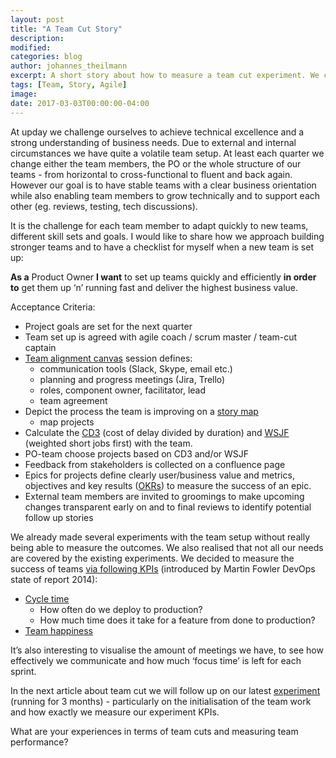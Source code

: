 ```yaml
---
layout: post
title: "A Team Cut Story"
description:
modified:
categories: blog
author: johannes_theilmann
excerpt: A short story about how to measure a team cut experiment. We changed the team set up a few times already – this article explains how we learn which team set up is more productive and how to perform those experiments as smoothly as possible.
tags: [Team, Story, Agile]
image:
date: 2017-03-03T00:00:00-04:00
---
```

At upday we challenge ourselves to achieve technical excellence and a strong understanding of business needs. Due to external and internal circumstances we have quite a volatile team setup. At least each quarter we change either the team members, the PO or the whole structure of our teams - from horizontal to cross-functional to fluent and back again. However our goal is to have stable teams with a clear business orientation while also enabling team members to grow technically and to support each other (eg. reviews, testing, tech discussions).

It is the challenge for each team member to adapt quickly to new teams, different skill sets and goals. I would like to share how we approach building stronger teams and to have a checklist for myself when a new team is set up:

**As a** Product Owner **I want** to set up teams quickly and efficiently **in order to** get them up ‘n’ running fast and deliver the highest business value.

Acceptance Criteria:

* Project goals are set for the next quarter
* Team set up is agreed with agile coach / scrum master / team-cut captain
* <a href="http://theteamcanvas.com/use/" target="blank">Team alignment canvas</a> session defines:
	* communication tools (Slack, Skype, email etc.)
	* planning and progress meetings (Jira, Trello)
	* roles, component owner, facilitator, lead
	* team agreement
* Depict the process the team is improving on a <a href="http://www.storiesonboard.com" target="blank">story map</a>
	* map projects
* Calculate the <a href="http://blackswanfarming.com/cost-of-delay-divided-by-duration/" target="blank">CD3</a> (cost of delay divided by duration) and <a href="http://www.scaledagileframework.com/wsjf/" target="blank">WSJF</a> (weighted short jobs first) with the team.
* PO-team choose projects based on CD3 and/or WSJF
* Feedback from stakeholders is collected on a confluence page
* Epics for projects define clearly user/business value and metrics, objectives and key results (<a href="https://rework.withgoogle.com/guides/set-goals-with-okrs/steps/introduction/" target="blank">OKRs</a>) to measure the success of an epic.
* External team members are invited to groomings to make upcoming changes transparent early on and to final reviews to identify potential follow up stories

We already made several experiments with the team setup without really being able to measure the outcomes. We also realised that not all our needs are covered by the existing experiments. We decided to measure the success of teams <a href="https://youtu.be/Avs70dZ3Vlk?t=4m27s" target="blank">via following KPIs</a> (introduced by Martin Fowler DevOps state of report 2014):

* <a href="http://kanbantool.com/kanban-library/analytics-and-metrics/kanban-definition-of-lead-time-and-cycle-time#.WHdWULbhDBJ" target="blank">Cycle time</a>
	* How often do we deploy to production?
	* How much time does it take for a feature from done to production?
* <a href="http://www.slideshare.net/management30/the-happiness-of-workers/7-Engagement_probablycorrelates_with_satisfactionand_happinessBut" target="blank">Team happiness</a>


It’s also interesting to visualise the amount of meetings we have, to see how effectively we communicate and how much ‘focus time’ is left for each sprint.

In the next article about team cut we will follow up on our latest <a href="http://upday.github.io/blog/lean_change_insights_board/" target="blank">experiment</a> (running for 3 months) - particularly on the initialisation of the team work and how exactly we measure our experiment KPIs.

What are your experiences in terms of team cuts and measuring team performance?
